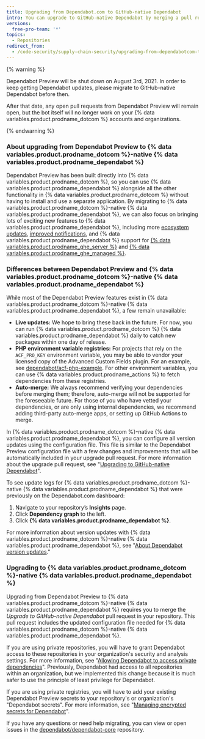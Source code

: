 ```yaml
---
title: Upgrading from Dependabot.com to GitHub-native Dependabot
intro: You can upgrade to GitHub-native Dependabot by merging a pull request that will allow your dependencies to continue being updated.
versions:
  free-pro-team: '*'
topics:
  - Repositories
redirect_from:
  - /code-security/supply-chain-security/upgrading-from-dependabotcom-to-github-native-dependabot
---
```

{% warning %}

Dependabot Preview will be shut down on August 3rd, 2021. In order to keep getting Dependabot updates, please migrate to GitHub-native Dependabot before then.

After that date, any open pull requests from Dependabot Preview will remain open, but the bot itself will no longer work on your {% data variables.product.prodname_dotcom %} accounts and organizations.

{% endwarning %}

### About upgrading from Dependabot Preview to {% data variables.product.prodname_dotcom %}-native {% data variables.product.prodname_dependabot %}

Dependabot Preview has been built directly into {% data variables.product.prodname_dotcom %}, so you can use {% data variables.product.prodname_dependabot %} alongside all the other functionality in {% data variables.product.prodname_dotcom %} without having to install and use a separate application. By migrating to {% data variables.product.prodname_dotcom %}-native {% data variables.product.prodname_dependabot %}, we can also focus on bringing lots of exciting new features to {% data variables.product.prodname_dependabot %}, including more [ecosystem updates](https://github.com/github/roadmap/issues/150), [improved notifications](https://github.com/github/roadmap/issues/133), and {% data variables.product.prodname_dependabot %} support for [{% data variables.product.prodname_ghe_server %}](https://github.com/github/roadmap/issues/86) and [{% data variables.product.prodname_ghe_managed %}](https://github.com/github/roadmap/issues/135).

### Differences between Dependabot Preview and {% data variables.product.prodname_dotcom %}-native {% data variables.product.prodname_dependabot %}

While most of the Dependabot Preview features exist in {% data variables.product.prodname_dotcom %}-native {% data variables.product.prodname_dependabot %}, a few remain unavailable: 
- **Live updates:** We hope to bring these back in the future. For now, you can run {% data variables.product.prodname_dotcom %} {% data variables.product.prodname_dependabot %} daily to catch new packages within one day of release.
- **PHP environment variable registries:** For projects that rely on the `ACF_PRO_KEY` environment variable, you may be able to vendor your licensed copy of the Advanced Custom Fields plugin. For an example, see [dependabot/acf-php-example](https://github.com/dependabot/acf-php-example#readme). For other environment variables, you can use {% data variables.product.prodname_actions %} to fetch dependencies from these registries.
- **Auto-merge:** We always recommend verifying your dependencies before merging them; therefore, auto-merge will not be supported for the foreseeable future. For those of you who have vetted your dependencies, or are only using internal dependencies, we recommend adding third-party auto-merge apps, or setting up GitHub Actions to merge.

In {% data variables.product.prodname_dotcom %}-native {% data variables.product.prodname_dependabot %}, you can configure all version updates using the configuration file. This file is similar to the Dependabot Preview configuration file with a few changes and improvements that will be automatically included in your upgrade pull request. For more information about the upgrade pull request, see "[Upgrading to GitHub-native Dependabot](/code-security/supply-chain-security/upgrading-from-dependabotcom-to-github-native-dependabot#upgrading-to-github-native-dependabot)".

To see update logs for {% data variables.product.prodname_dotcom %}-native {% data variables.product.prodname_dependabot %} that were previously on the Dependabot.com dashboard:

  1. Navigate to your repository’s **Insights** page.
  2. Click **Dependency graph** to the left.
  3. Click **{% data variables.product.prodname_dependabot %}**.

For more information about version updates with {% data variables.product.prodname_dotcom %}-native {% data variables.product.prodname_dependabot %}, see "[About Dependabot version updates](/code-security/supply-chain-security/about-dependabot-version-updates)."

### Upgrading to {% data variables.product.prodname_dotcom %}-native {% data variables.product.prodname_dependabot %}

Upgrading from Dependabot Preview to {% data variables.product.prodname_dotcom %}-native {% data variables.product.prodname_dependabot %} requires you to merge the *Upgrade to GitHub-native Dependabot* pull request in your repository. This pull request includes the updated configuration file needed for {% data variables.product.prodname_dotcom %}-native {% data variables.product.prodname_dependabot %}.

If you are using private repositories, you will have to grant Dependabot access to these repositories in your organization's security and analysis settings. For more information, see "[Allowing Dependabot to access private dependencies](/organizations/keeping-your-organization-secure/managing-security-and-analysis-settings-for-your-organization#allowing-dependabot-to-access-private-dependencies)". Previously, Dependabot had access to all repositories within an organization, but we implemented this change because it is much safer to use the principle of least privilege for Dependabot.

If you are using private registries, you will have to add your existing Dependabot Preview secrets to your repository's or organization's "Dependabot secrets". For more information, see "[Managing encrypted secrets for Dependabot](/code-security/supply-chain-security/managing-encrypted-secrets-for-dependabot)".

If you have any questions or need help migrating, you can view or open issues in the [dependabot/dependabot-core](https://github.com/dependabot/dependabot-core/issues/new?assignees=%40dependabot%2Fpreview-migration-reviewers&labels=E%3A+preview-migration&template=migration-issue.md&title=) repository.

